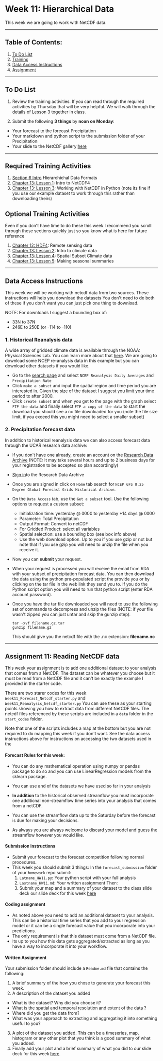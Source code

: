 # Week 11: Hierarchical Data
This week we are going to work with NetCDF data.

____
## Table of Contents:
1. [ To Do List](#todo)
1. [ Training](#training)
1. [ Data Access Instructions](#data)
1. [ Assignment](#assignment)

___
<a name="todo"></a>
## To Do List
1. Review the training activities. If you can read through the required activities by Thursday that will be very helpful. We will walk through the details of Lesson 3 together in class.

2. Submit the following **3 things** by **noon on Monday**:
 - Your forecast to the forecast Precipitation
 - Your markdown and python script to the submission folder of your Precipitation
 - Your slide to the NetCDF gallery [here](https://docs.google.com/presentation/d/1RxP4o1Zu3iyGdzdUJ7uAO-5mapKetGfk1cWS53qQ3OQ/edit?usp=sharing)

___
<a name="training"></a>
## Required Training Activities
1. [Section 6 Intro](https://www.earthdatascience.org/courses/use-data-open-source-python/hierarchical-data-formats-hdf/) Hierarchichal Data Formats
2. [Chapter 13: Lesson 1](https://www.earthdatascience.org/courses/use-data-open-source-python/hierarchical-data-formats-hdf/intro-to-climate-data/): Intro to NetCDF4
3.  [Chapter 13: Lesson 3](https://www.earthdatascience.org/courses/use-data-open-source-python/hierarchical-data-formats-hdf/use-netcdf-in-python-xarray/): Working with NetCDF in Python (note its fine if you use our example dataset to work through this rather than downloading theirs)

## Optional Training Activities
Even if you don't have time to do these this week I recommend you scroll through these sections quickly just so you know what is here for future reference
1. [Chapter 12: HDF4](https://www.earthdatascience.org/courses/use-data-open-source-python/hierarchical-data-formats-hdf/intro-to-hdf4/): Remote sensing data
2. [Chapter 13: Lesson 2](https://www.earthdatascience.org/courses/use-data-open-source-python/hierarchical-data-formats-hdf/intro-to-MACAv2-cmip5-data/): Intro to climate  data
3. [Chapter 13: Lesson 4](https://www.earthdatascience.org/courses/use-data-open-source-python/hierarchical-data-formats-hdf/subset-netcdf4-climate-data-spatially-aoi/): Spatial Subset Climate  data
4. [Chapter 13: Lesson 5](https://www.earthdatascience.org/courses/use-data-open-source-python/hierarchical-data-formats-hdf/summarize-climate-data-by-season/): Making seasonal summaries
___
<a name="data"></a>
## Data Access Instructions
This week we will be working with netcdf data from two sources. These instructions will help you download the datasets You don't need to do both of these if you don't want you can just pick one thing to download.

NOTE: For downloads I suggest a bounding box of:
- 33N to 37N
- 246E to 250E (or -114 to -110)

### 1. Historical Reanalysis data
A wide array of gridded climate data is available through the NOAA: Physical Sciences Lab. You can learn more about that [here](https://psl.noaa.gov/data/gridded_help/howtosub.html). We are going to download some NCEP re-analysis data in this example but you can download other datasets if you would like.
- Go to the [search page](https://psl.noaa.gov/cgi-bin/db_search/SearchMenus.pl) and select `NCEP Reanalysis Daily Averages` and `Precipitation Rate`
- Click `make a subset` and input the spatial region and time period you are interested in. Given the size of the dataset I suggest you limit your time period to after 2000.
- Click `create subset` and when you get to the page with the graph select `FTP the data` and finally select `FTP a copy of the data` to start the download you should see a nc file downloaded for you (note the file size limit, if you exceed this you might need to select a smaller subset)


### 2. Precipitation forecast data
In addition to historical reanalysis data we can also access forecast data through the UCAR research data archive:
- If you don't have one already, create an account on the [Research Data Archive](https://rda.ucar.edu/index.html?hash=data_user&action=register) (NOTE: It may take several hours and up to 2 business days for your registration to be accepted so plan accordingly)

- [Sign in](https://rda.ucar.edu/index.html?hash=data_user&action=signin)to the Research Data Archive

- Once you are signed in click on `Home` tab search for `NCEP GFS 0.25 Degree Global Forecast Grids Historical Archive`.

- On the `Data Access` tab, use the `Get a subset` tool. Use the following options to request a custom subset:
  - Initialization time: yesterday @ 0000 to yesterday +14 days @ 0000
  - Parameter: Total Precipitation
  - Output Format: Convert to netCDF
  - For Gridded Product: select all variables
  - Spatial selection: use a bounding box (see box info above)
  - Use the web download option. Up to you if you use gzip or not but note that if you use gzip you will need to unzip the file when you receive it.

- Now you can **submit** your request.
- When your request is processed you will receive the email from RDA with your subset of precipitation forecast data. You can then download the data using the python pre-populated script the provide you or by clicking on the tar file in the web link they send you to. If you do the Python script option you will need to run that python script (enter RDA account password).

- Once you have the tar file downloaded you will need to use the following set of commands to decompress and unzip the files (NOTE: if your file wasn't zipped you can just untar and skip the gunzip step):
  ```
  tar -xvf filename.gz.tar
  gunzip filename.gz
  ```
  This should give you the netcdf file with the .nc extension: **filename.nc**

___
<a name="assignment"></a>
## Assignment 11: Reading NetCDF data
This week your assignment is to add one additional dataset to your analysis that comes from a NetCDF. The dataset can be whatever you choose but it must be read from a NetCDF file and it can't be exactly the example I provided in the starter code.

There are two starer codes for this week `Week11_Forecast_Netcdf_starter.py` and `Week11_Reanalysis_Netcdf_starter.py` You can use these as your starting points showing you how to extract data  from different NetCDF files. The netcdf files referenced by these scripts are included in a `data` folder in the `start_codes` folder.

Note that one of the scripts includes a map at the bottom but you are not required to do mapping this week if you don't want. See the data access instructions above for instructions on accessing the two datasets used in the


#### Forecast Rules for this week:
- You can do any mathematical operation using numpy or pandas package to do so and you can use LinearRegression models from the sklearn package.  

- You can use and of the datasets we have used so far in your analysis

- **In addition** to the historical observed streamflow you must incorporate one additional non-streamflow time series into your analysis that comes from a netCDF.

- You can use the streamflow data up to the Saturday before the forecast is due for making your decisions.

- As always you are always welcome to discard your model and guess the streamflow however you would like.

#### Submission Instructions
- Submit your forecast to the forecast competition following normal procedures.
- This week you should submit 3 things:
  In the `forecast_submission` folder of your `homework` repo submit: 
    1. `Latname_HW11.py`: Your python script with your full analysis
    2. `Lastname_HW11.md`: Your written assignment
  Then:
    3.  Submit your map and a summary of your dataset to the class slide deck our slide deck for this week [here](https://docs.google.com/presentation/d/1RxP4o1Zu3iyGdzdUJ7uAO-5mapKetGfk1cWS53qQ3OQ/edit?usp=sharing)

#### Coding assignment
- As noted above you need to add an additional dataset to your analysis. This can be a historical time series that you add to your regression model or it can be a single forecast value that you incorporate into your predictions.
- The only requirement is that this dataset must come from a NetCDF file.
- Its up to you how this data gets aggregated/extracted as long as you have a way to incorporate it into your workflow.

#### Written Assignment
Your submission folder should include a `Readme.md` file that contains the following:
1. A brief summary of the how you chose to generate your forecast this week.
2. A description of the dataset you added
  - What is the dataset? Why did you choose it?
  - What is the spatial and temporal resolution and extent of the data ?
  - Where did you get the data from?
  - What was your approach to extracting and aggregating it into something useful to you?
3. A plot of the dataset you added. This can be a timeseries, map, histogram or any other plot that you think is a good summary of what you added.
4. Finally add your plot and a  brief summary of what you did to our slide deck for this week [here](https://docs.google.com/presentation/d/1RxP4o1Zu3iyGdzdUJ7uAO-5mapKetGfk1cWS53qQ3OQ/edit?usp=sharing)
